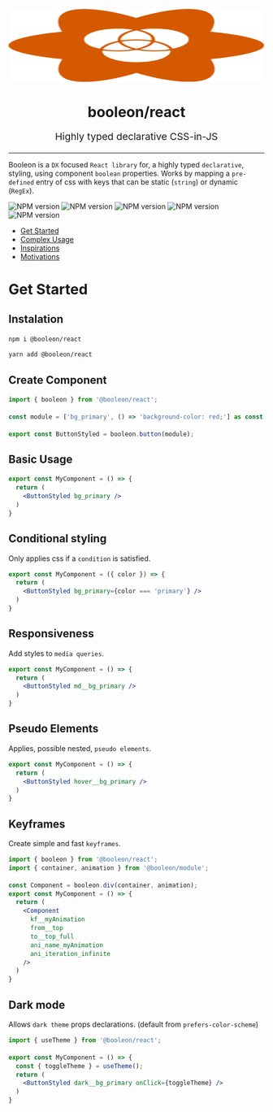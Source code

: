 <p align="center" style="color: #343a40">
  <img src="https://github.com/viniciusflv/booleon/raw/master/booleon.svg" viewBox="0 0 129.80448 115.59661" width="100%" height="144" />
  <h1 align="center">booleon/react</h1>
  <p align="center" style="font-size: 1.2rem;">Highly typed declarative CSS-in-JS</p>
  <hr />
</p>

Booleon is a `DX` focused `React library` for, a highly typed `declarative`, styling, using component `boolean` properties. Works by mapping a `pre-defined` entry of css with keys that can be static (`string`) or dynamic (`RegEx`).

![NPM version](https://badgen.net/npm/v/@booleon/base)
![NPM version](https://badgen.net/github/commits/viniciusflv/booleon)
![NPM version](https://badgen.net//packagephobia/publish/@booleon/base)
![NPM version](https://badgen.net/bundlephobia/min/@booleon/base)
![NPM version](https://badgen.net/bundlephobia/minzip/@booleon/base)

* [Get Started](#get-started)
* [Complex Usage](#complex-usage)
* [Inspirations](#inspirations)
* [Motivations](#motivations)

# Get Started

## Instalation

```sh
npm i @booleon/react
```

```sh
yarn add @booleon/react
```

## Create Component

```jsx
import { booleon } from '@booleon/react';

const module = ['bg_primary', () => 'background-color: red;'] as const

export const ButtonStyled = booleon.button(module);
```

## Basic Usage

```jsx
export const MyComponent = () => {
  return (
    <ButtonStyled bg_primary />
  )
}
```

## Conditional styling

Only applies css if a `condition` is satisfied.

```jsx
export const MyComponent = ({ color }) => {
  return (
    <ButtonStyled bg_primary={color === 'primary'} />
  )
}
```
## Responsiveness

Add styles to `media queries`.

```jsx
export const MyComponent = () => {
  return (
    <ButtonStyled md__bg_primary />
  )
}
```

## Pseudo Elements

Applies, possible nested, `pseudo elements`.

```jsx
export const MyComponent = () => {
  return (
    <ButtonStyled hover__bg_primary />
  )
}
```

## Keyframes

Create simple and fast `keyframes`.

```jsx
import { booleon } from '@booleon/react';
import { container, animation } from '@booleon/module';

const Component = booleon.div(container, animation);
export const MyComponent = () => {
  return (
    <Component
      kf__myAnimation
      from__top
      to__top_full
      ani_name_myAnimation
      ani_iteration_infinite
    />
  )
}
```

## Dark mode

Allows `dark theme` props declarations. (default from `prefers-color-scheme`)

```jsx
import { useTheme } from '@booleon/react';

export const MyComponent = () => {
  const { toggleTheme } = useTheme();
  return (
    <ButtonStyled dark__bg_primary onClick={toggleTheme} />
  )
}
```
